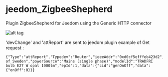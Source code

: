 # jeedom_ZigbeeShepherd
Plugin ZigbeeShepherd for Jeedom using the Generic HTTP connector 

![alt tag](https://user-images.githubusercontent.com/34648108/52850739-7c897180-3114-11e9-87f7-52ab5d3cfa96.png)

'devChange' and 'attReport' are sent to jeedom plugin
example of Get request :
```
{"Type":"attReport","Typedev":"Router","ieeeAddr":"0xd0cf5efffeb423d2","nwkAddr":44829,"manufId":4476,"manufName":"IKEA of Sweden","powerSource":"Mains (single phase)","modelId":"TRADFRI bulb E27 W opal 1000lm","epId":1,"data":{"cid":"genOnOff","data":{"onOff":0}}}
```
